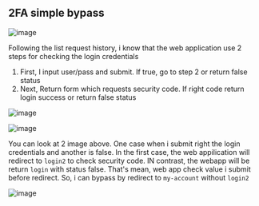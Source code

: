 ## 2FA simple bypass  

![image](https://user-images.githubusercontent.com/22276823/124087956-b3117e00-da7c-11eb-9872-671e6740f9d8.png)

Following the list request history, i know that the web application use 2 steps for checking the login credentials  
1. First, I input user/pass and submit. If true, go to step 2 or return false status  
2. Next, Return form which requests security code. If right code return login success or return false status  

![image](https://user-images.githubusercontent.com/22276823/124089213-e4d71480-da7d-11eb-8668-30c49ff9b4cb.png)

![image](https://user-images.githubusercontent.com/22276823/124089385-0df7a500-da7e-11eb-99e6-9c42c7ef18ca.png)

You can look at 2 image above. One case when i submit right the login credentials and another is false. In the first case, the web appilication will redirect to
`login2` to check security code. IN contrast, the webapp will be return `login` with status false. That's mean, web app check value i submit before redirect. So, i 
can bypass by redirect to `my-account` without `login2`  

![image](https://user-images.githubusercontent.com/22276823/124091782-5f089880-da80-11eb-8b41-2c2e7d059188.png)
